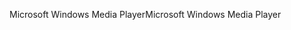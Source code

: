 <span data-ttu-id="7a324-101">Microsoft Windows Media Player</span><span class="sxs-lookup"><span data-stu-id="7a324-101">Microsoft Windows Media Player</span></span>